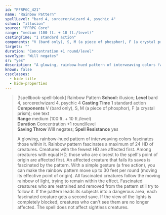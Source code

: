 ```yaml
---
id: "PFRPGC_421"
name: "Rainbow Pattern"
spellLevel: "bard 4, sorcerer/wizard 4, psychic 4"
school: "illusion"
source: "PFRPG Core"
range: "medium (100 ft. + 10 ft./level)"
castingTime: "1 standard action"
components: "V (bard only), S, M (a piece of phosphor), F (a crystal prism); see text"
targets: ""
duration: "Concentration +1 round/level"
saveType: "Will negates"
sr: "yes"
description: "A glowing, rainbow-hued pattern of interweaving colors fascinates those within it. Rainbow pattern fascinates a maximum of 24 HD of creatures. Creatures with the fewest HD are affected first. Among creatures with equal HD, those who are closest to the spell's point of origin are affected first. An affected creature that fails its saves is fascinated by the pattern.  With a simple gesture (a free action), you can make the rainbow pattern move up to 30 feet per round (moving its effective point of origin). All fascinated creatures follow the moving rainbow of light, trying to remain within the effect. Fascinated creatures who are restrained and removed from the pattern still try to follow it. If the pattern leads its subjects into a dangerous area, each fascinated creature gets a second save. If the view of the lights is completely blocked, creatures who can't see them are no longer affected.  The spell does not affect sightless creatures."
known: false
cssclasses:
  - hide-title
  - hide-properties
---
```


> [!spellbook-spell-block] Rainbow Pattern
> **School:** illusion; **Level** bard 4, sorcerer/wizard 4, psychic 4
> **Casting Time** 1 standard action  
> **Components** V (bard only), S, M (a piece of phosphor), F (a crystal prism); see text  
> **Range** medium (100 ft. + 10 ft./level)  
> **Duration** Concentration +1 round/level  
> **Saving Throw** Will negates; **Spell Resistance** yes
> 
> A glowing, rainbow-hued pattern of interweaving colors fascinates those within it. Rainbow pattern fascinates a maximum of 24 HD of creatures. Creatures with the fewest HD are affected first. Among creatures with equal HD, those who are closest to the spell's point of origin are affected first. An affected creature that fails its saves is fascinated by the pattern.  With a simple gesture (a free action), you can make the rainbow pattern move up to 30 feet per round (moving its effective point of origin). All fascinated creatures follow the moving rainbow of light, trying to remain within the effect. Fascinated creatures who are restrained and removed from the pattern still try to follow it. If the pattern leads its subjects into a dangerous area, each fascinated creature gets a second save. If the view of the lights is completely blocked, creatures who can't see them are no longer affected.  The spell does not affect sightless creatures.